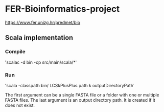 # FER-Bioinformatics-project
https://www.fer.unizg.hr/predmet/bio


## Scala implementation
### Compile
'scalac -d bin -cp src/main/scala/*'
### Run
'scala -classpath bin/ LCSkPlusPlus path k outputDirectoryPath'

The first argument can be a single FASTA file or a folder with one or multiple FASTA files.
The last argument is an output directory path. It is created if it does not exist.

